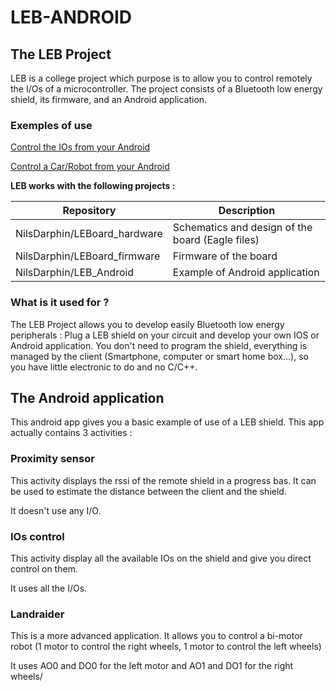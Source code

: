 # LEB-ANDROID

## The LEB Project

LEB is a college project which purpose is to allow you to control remotely the I/Os of a microcontroller.
The project consists of a Bluetooth low energy shield, its firmware, and an Android application.

### Exemples of use

[Control the IOs from your Android](http://www.youtube.com/watch?v=B23XFl-bA60)

[Control a Car/Robot from your Android](http://www.youtube.com/watch?v=EagJ7pZ6EUM)


**LEB works with the following projects :**

Repository  | Description
------------- | -------------
NilsDarphin/LEBoard_hardware      |Schematics and design of the board (Eagle files)
NilsDarphin/LEBoard_firmware      |Firmware of the board
NilsDarphin/LEB_Android           |Example of Android application

### What is it used for ?

The LEB Project allows you to develop easily Bluetooth low energy peripherals : 
Plug a LEB shield on your circuit and develop your own IOS or Android application.
You don't need to program the shield, everything is managed by the client (Smartphone, computer or smart home box...), so you have little electronic to do and no C/C++.

## The Android application
This android app gives you a basic example of use of a LEB shield. This app actually contains 3 activities :

### Proximity sensor
This activity displays the rssi of the remote shield in a progress bas. It can be used to estimate the distance between the client and the shield.

It doesn't use any I/O.

### IOs control
This activity display all the available IOs on the shield and give you direct control on them.

It uses all the I/Os.

### Landraider
This is a more advanced application. It allows you to control a bi-motor robot (1 motor to control the right wheels, 1 motor to control the left wheels)

It uses AO0 and DO0 for the left motor and AO1 and DO1 for the right wheels/
